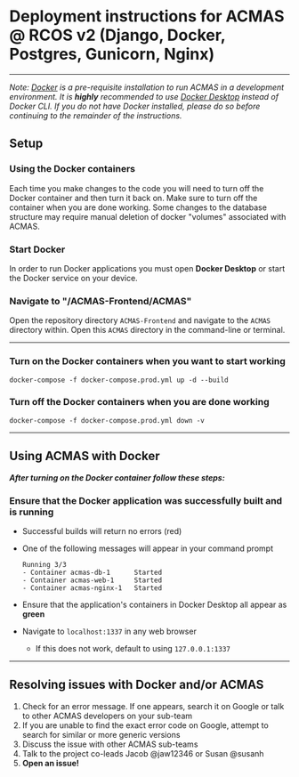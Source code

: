 # Deployment instructions for ACMAS @ RCOS v2 (Django, Docker, Postgres, Gunicorn, Nginx)

---
_Note: [Docker](https://docs.docker.com/get-docker/) is a pre-requisite installation to run ACMAS in a development 
environment.
It is __highly__ recommended to use [Docker Desktop](https://www.docker.com/products/docker-desktop/) instead of
 Docker CLI. If you do not have Docker installed, please do so before continuing to the remainder of the instructions._

## Setup
### Using the Docker containers
Each time you make changes to the code you will need to turn off the Docker container and then turn it back on.
 Make sure to turn off the container when you are done working. Some changes to the database structure may require
 manual deletion of docker "volumes" associated with ACMAS.
### Start Docker
In order to run Docker applications you must open __Docker Desktop__ or start the Docker service on your device.
### Navigate to "/ACMAS-Frontend/ACMAS"
Open the repository directory `ACMAS-Frontend` and navigate to the `ACMAS` directory within. Open this `ACMAS`
 directory in the command-line or terminal.

---
### Turn on the Docker containers when you want to start working
`docker-compose -f docker-compose.prod.yml up -d --build`
### Turn off the Docker containers when you are done working
`docker-compose -f docker-compose.prod.yml down -v`

---
## Using ACMAS with Docker
___After turning on the Docker container follow these steps:___
### Ensure that the Docker application was successfully built and is running
- Successful builds will return no errors (red)
- One of the following messages will appear in your command prompt

  ```shell
  Running 3/3
  - Container acmas-db-1      Started
  - Container acmas-web-1     Started
  - Container acmas-nginx-1   Started
  ```
  
- Ensure that the application's containers in Docker Desktop all appear as __green__
- Navigate to `localhost:1337` in any web browser
  - If this does not work, default to using `127.0.0.1:1337`
---

## Resolving issues with Docker and/or ACMAS
1) Check for an error message. If one appears, search it on Google or talk to other ACMAS developers on your sub-team
2) If you are unable to find the exact error code on Google, attempt to search for similar or more generic versions
3) Discuss the issue with other ACMAS sub-teams
4) Talk to the project co-leads Jacob @jaw12346 or Susan @susanh
5) __Open an issue!__